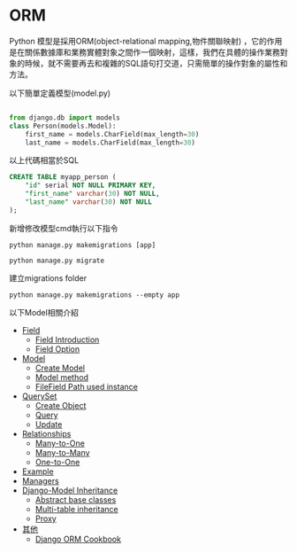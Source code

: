 # ORM  
Python 模型是採用ORM(object-relational mapping,物件關聯映射) ，它的作用是在關係數據庫和業務實體對象之間作一個映射，這樣，我們在具體的操作業務對象的時候，就不需要再去和複雜的SQL語句打交道，只需簡單的操作對象的屬性和方法。</br>

以下簡單定義模型(model.py)


```python 

from django.db import models
class Person(models.Model):
    first_name = models.CharField(max_length=30)
    last_name = models.CharField(max_length=30)    
```

以上代碼相當於SQL

```sql
CREATE TABLE myapp_person (
    "id" serial NOT NULL PRIMARY KEY,
    "first_name" varchar(30) NOT NULL,
    "last_name" varchar(30) NOT NULL
);
```

新增修改模型cmd執行以下指令</br>

```
python manage.py makemigrations [app]

python manage.py migrate
```

建立migrations folder
```
python manage.py makemigrations --empty app
```


以下Model相關介紹


<ul>
    <li><a href="https://github.com/Eddie02582/Django-tutorial/tree/master/Model/Field">Field</a>  
        <ul>
            <li> <a href = "https://github.com/Eddie02582/Django-tutorial/tree/master/Model/Field#field-introduction"> Field Introduction</a></li>
            <li> <a href = "https://github.com/Eddie02582/Django-tutorial/tree/master/Model/Field#field-option"> Field Option</a></li>                              
        </ul>
    </li>
    <li><a href="https://github.com/Eddie02582/Django-tutorial/tree/master/Model/Model">Model</a>  
        <ul>
            <li> <a href = "https://github.com/Eddie02582/Django-tutorial/tree/master/Model/Model#create-model"> Create Model</a></li>
            <li> <a href = "https://github.com/Eddie02582/Django-tutorial/tree/master/Model/Model#model-method"> Model method</a></li>    
            <li> <a href = "https://github.com/Eddie02582/Django-tutorial/tree/master/Model/Model#filefield-path-used-instance"> FileField Path used instance</a></li>      
        </ul>
    </li>    
    <li><a href="https://github.com/Eddie02582/Django-tutorial/tree/master/Model/QuerySet">QuerySet</a>
        <ul>
            <li><a href = "https://github.com/Eddie02582/Django-tutorial/tree/master/Model/QuerySet#1create-object">Create Object</a></li>
            <li><a href = "https://github.com/Eddie02582/Django-tutorial/tree/master/Model/QuerySet#2query">Query</a></li>
            <li><a href = "https://github.com/Eddie02582/Django-tutorial/tree/master/Model/QuerySet#3update">Update</a></li>                           
        </ul>
    </li> 
    <li>
        <a href="https://github.com/Eddie02582/Django-tutorial/tree/master/Model/Relationships">Relationships</a>
        <ul>
            <li><a href = "https://github.com/Eddie02582/Django-tutorial/tree/master/Model/Relationships#many-to-one">Many-to-One</a></li>
            <li><a href = "https://github.com/Eddie02582/Django-tutorial/tree/master/Model/Relationships#many-to-many">Many-to-Many</a></li>
            <li><a href = "https://github.com/Eddie02582/Django-tutorial/tree/master/Model/Relationships#one-to-one">One-to-One</a></li>
        </ul>
    </li> 
    <li><a href="https://github.com/Eddie02582/Django-tutorial/blob/master/Model/Example/README.md">Example</a></li> 
    <li><a href="https://github.com/Eddie02582/Django-tutorial/blob/master/Model/Managers/README.md">Managers</a></li> 
    <li>  
        <a href="https://github.com/Eddie02582/Django-tutorial/tree/master/Model/Inheritance">Django-Model Inheritance</a>
        <ul>
            <li><a href = "https://github.com/Eddie02582/Django-tutorial/tree/master/Model/Inheritance#1abstract-base-classes">Abstract base classes</a></li>
            <li><a href = "https://github.com/Eddie02582/Django-tutorial/tree/master/Model/Inheritance#2multi-table-inheritance">Multi-table inheritance</a></li>
            <li><a href = "https://github.com/Eddie02582/Django-tutorial/tree/master/Model/Inheritance#3proxy">Proxy</a></li>
        </ul>
    </li>  
    <li>  
        <a href="">其他</a>
        <ul>
            <li><a href = "https://books.agiliq.com/projects/django-orm-cookbook/en/latest/index.html">Django ORM Cookbook</a></li> 
        </ul>
    </li>   
</ul>















